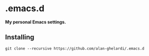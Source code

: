 # .emacs.d
**My personal Emacs settings.**

## Installing

```shell
git clone --recursive https://github.com/alan-ghelardi/.emacs.d
```